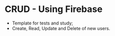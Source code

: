 # CRUD - Using Firebase

- Template for tests and study;
- Create, Read, Update and Delete of new users.
